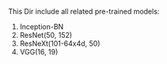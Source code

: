 This Dir include all related pre-trained models:
1. Inception-BN
2. ResNet(50, 152)
3. ResNeXt(101-64x4d, 50)
4. VGG(16, 19)